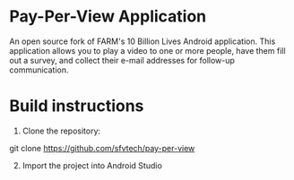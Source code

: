 # Pay-Per-View Application
An open source fork of FARM's 10 Billion Lives Android application. This application allows you to play a video to one or more people, have them fill out a survey, and collect their e-mail addresses for follow-up communication.



# Build instructions
   1. Clone the repository:

git clone https://github.com/sfvtech/pay-per-view

  2.  Import the project into Android Studio
  
  
